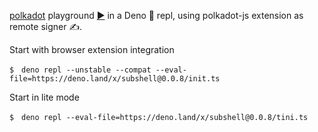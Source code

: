 [polkadot](https://deno.land/x/polkadot) playground [▶️](https://subshell.xyz)
in a Deno 🦕 repl, using polkadot-js extension as remote signer ✍️.

Start with browser extension integration

```
$　deno repl --unstable --compat --eval-file=https://deno.land/x/subshell@0.0.8/init.ts
```

Start in lite mode

```
$　deno repl --eval-file=https://deno.land/x/subshell@0.0.8/tini.ts
```
